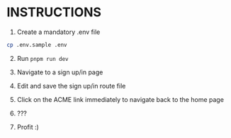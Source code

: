 # INSTRUCTIONS

1. Create a mandatory .env file

```sh
cp .env.sample .env
```

2. Run `pnpm run dev`

3. Navigate to a sign up/in page

4. Edit and save the sign up/in route file

5. Click on the ACME link immediately to navigate back to the home page

6. ???

7. Profit :)
